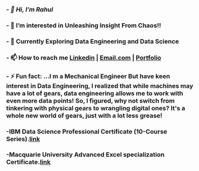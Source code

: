 ### ***- 👋 Hi, I’m Rahul***

### - 👀 I’m interested in Unleashing Insight From Chaos!!
### - 🌱 Currently Exploring Data Engineering and Data Science
### - 📫 How to reach me [Linkedin](https://www.linkedin.com/in/rahul-yadav-6a29401a9/) | [Email.com](reyyadav941@gmail.com) | [Portfolio](https://codebasics.io/portfolio/Rahul-Raju-Yadav)

### - ⚡ Fun fact: ...I m a Mechanical Engineer But have keen interest in Data Engineering, I realized that while machines may have a lot of gears, data engineering allows me to work with even more data points! So, I figured, why not switch from tinkering with physical gears to wrangling digital ones? It's a whole new world of gears, just with a lot less grease!
### -IBM Data Science Professional Certificate (10-Course Series).[link](https://coursera.org/share/cee78926256c886de47baec90196c6d1)
### -Macquarie University Advanced Excel specialization Certificate.[link](https://coursera.org/share/a0050f53a1f05a5364c3fd775418c312)
<!---
Reyyadav/Reyyadav is a ✨ special ✨ repository because its `README.md` (this file) appears on your GitHub profile.
You can click the Preview link to take a look at your changes.
--->
